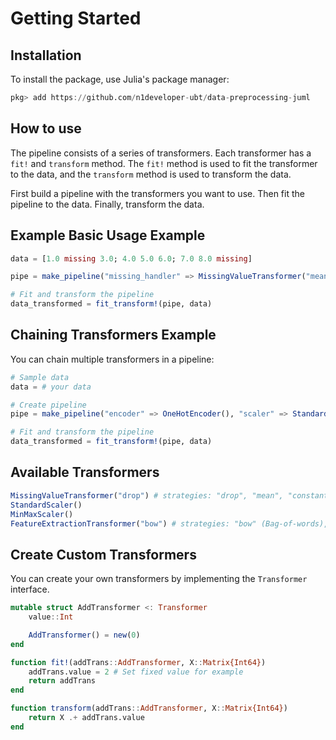 # Getting Started

## Installation

To install the package, use Julia's package manager:

```julia
pkg> add https://github.com/n1developer-ubt/data-preprocessing-juml
```

## How to use
The pipeline consists of a series of transformers. Each transformer has a `fit!` and `transform` method. The `fit!` method is used to fit the transformer to the data, and the `transform` method is used to transform the data.

First build a pipeline with the transformers you want to use. Then fit the pipeline to the data. Finally, transform the data.


## Example Basic Usage Example

```julia
data = [1.0 missing 3.0; 4.0 5.0 6.0; 7.0 8.0 missing]

pipe = make_pipeline("missing_handler" => MissingValueTransformer("mean"))

# Fit and transform the pipeline
data_transformed = fit_transform!(pipe, data)
```

## Chaining Transformers Example

You can chain multiple transformers in a pipeline:

```julia
# Sample data
data = # your data

# Create pipeline
pipe = make_pipeline("encoder" => OneHotEncoder(), "scaler" => StandardScaler())

# Fit and transform the pipeline
data_transformed = fit_transform!(pipe, data)
```

## Available Transformers

```julia
MissingValueTransformer("drop") # strategies: "drop", "mean", "constant"
StandardScaler()
MinMaxScaler()
FeatureExtractionTransformer("bow") # strategies: "bow" (Bag-of-words), "pca" (Principal Component Analysis) 
```

## Create Custom Transformers

You can create your own transformers by implementing the `Transformer` interface.

```julia
mutable struct AddTransformer <: Transformer
    value::Int

    AddTransformer() = new(0)
end

function fit!(addTrans::AddTransformer, X::Matrix{Int64})
    addTrans.value = 2 # Set fixed value for example
    return addTrans
end

function transform(addTrans::AddTransformer, X::Matrix{Int64})
    return X .+ addTrans.value
end
```

